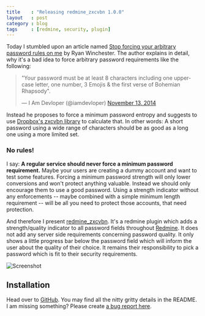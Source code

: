 ```yaml
---
title    : "Releasing redmine_zxcvbn 1.0.0"
layout   : post
category : blog
tags     : [redmine, security, plugin]
---
```


Today I stumbled upon an article named [Stop forcing your arbitrary password
rules on
me](https://ryanwinchester.ca/posts/stop-forcing-your-arbitrary-password-rules-on-me)
by Ryan Winchester. The author explains in detail, why it's a bad idea to
force arbitrary password requirements like the following:

<blockquote class="twitter-tweet" data-lang="en"><p lang="en"
dir="ltr">&quot;Your password must be at least 8 characters including one
uppercase letter, one number, 3 Emojis &amp; the first verse of Bohemian
Rhapsody&quot;.</p>&mdash; I Am Devloper (@iamdevloper) <a
href="https://twitter.com/iamdevloper/status/532842741873803264">November 13,
2014</a></blockquote>
<script async src="//platform.twitter.com/widgets.js" charset="utf-8"></script>

Instead he proposes to force a minimum password entropy and suggests to use
[Dropbox's zxcvbn
library](https://github.com/dropbox/zxcvbn) to calculate that. In other words:
A short password using a wide range of characters should be as good as a long
one using a more limited set.


### No rules!

I say: **A regular service should never force a minimum password requirement.**
Maybe your users are creating a dummy account and want to test some features.
Forcing a minimum password strength will only lower conversions and won't
protect anything valuable. Instead we should only encourage them to use a good
password. Using a strength indicator without any enforcements -- maybe combined
with a simple minimum length requirement -- will be all you need to protect
those accounts, that need protection.


And therefore I present
[redmine\_zxcvbn](https://github.com/schmidt/redmine_zxcvbn). It's a redmine
plugin which adds a strength/quality indicator to all password fields throughout
[Redmine](https://www.redmine.org/). It does not add any server side
requirements concerning password quality. It only shows a little progress bar
below the password field which will inform the user about the quality of their
choice. It remains their responsibility to pick a password which is fit to their
security requirements.

![Screenshot](https://raw.githubusercontent.com/schmidt/redmine_zxcvbn/master/assets/doc/zxcvbn.png)


Installation
------------

Head over to [GitHub](https://github.com/schmidt/redmine_zxcvbn). You may find
all the nitty gritty details in the README. I am missing something? Please
create [a bug report here](https://github.com/schmidt/redmine_zxcvbn/issues).
